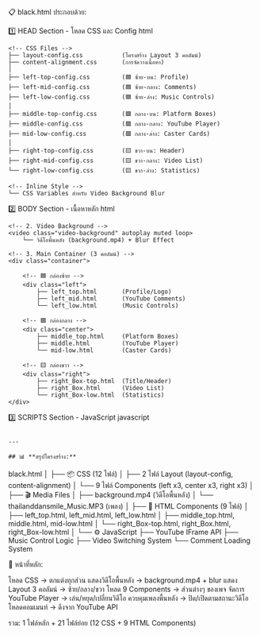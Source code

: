 📋 black.html ประกอบด้วย:

1️⃣ HEAD Section - โหลด CSS และ Config
html<head>
    <!-- Meta Tags -->
    <meta charset="UTF-8">
    <meta name="viewport" content="width=device-width, initial-scale=1.0">
    <title>Profile</title>

    <!-- CSS Files -->
    ├── layout-config.css           (โครงสร้าง Layout 3 คอลัมน์)
    ├── content-alignment.css       (การจัดวางเนื้อหา)
    │
    ├── left-top-config.css         (🟦 ซ้าย-บน: Profile)
    ├── left-mid-config.css         (🟦 ซ้าย-กลาง: Comments)
    ├── left-low-config.css         (🟦 ซ้าย-ล่าง: Music Controls)
    │
    ├── middle-top-config.css       (🟩 กลาง-บน: Platform Boxes)
    ├── middle-config.css           (🟩 กลาง-กลาง: YouTube Player)
    ├── mid-low-config.css          (🟩 กลาง-ล่าง: Caster Cards)
    │
    ├── right-top-config.css        (🟨 ขวา-บน: Header)
    ├── right-mid-config.css        (🟨 ขวา-กลาง: Video List)
    └── right-low-config.css        (🟨 ขวา-ล่าง: Statistics)

    <!-- Inline Style -->
    └── CSS Variables สำหรับ Video Background Blur
</head>

2️⃣ BODY Section - เนื้อหาหลัก
html<body>
    <!-- 1. Audio Element -->
    <audio id="bgMusic" loop>
        └── เพลงพื้นหลัง (thailanddansmile_Music.MP3)
    
    <!-- 2. Video Background -->
    <video class="video-background" autoplay muted loop>
        └── วิดีโอพื้นหลัง (background.mp4) + Blur Effect
    
    <!-- 3. Main Container (3 คอลัมน์) -->
    <div class="container">
        
        <!-- 🟦 กล่องซ้าย -->
        <div class="left">
            ├── left_top.html       (Profile/Logo)
            ├── left_mid.html       (YouTube Comments)
            └── left_low.html       (Music Controls)
        
        <!-- 🟩 กล่องกลาง -->
        <div class="center">
            ├── middle_top.html     (Platform Boxes)
            ├── middle.html         (YouTube Player)
            └── mid-low.html        (Caster Cards)
        
        <!-- 🟨 กล่องขวา -->
        <div class="right">
            ├── right_Box-top.html  (Title/Header)
            ├── right_Box.html      (Video List)
            └── right_Box-low.html  (Statistics)
    </div>
</body>

3️⃣ SCRIPTS Section - JavaScript
javascript<!-- External Script -->
<script src="https://www.youtube.com/iframe_api"></script>

<!-- Inline Scripts -->
<script>
    ├── 1. Global Variables
    │   ├── player (YouTube Player)
    │   ├── musicWasPausedByVideo
    │   ├── originalVolume
    │   └── volumeResumeTimeout
    │
    ├── 2. onYouTubeIframeAPIReady()
    │   └── สร้าง YouTube Player
    │
    ├── 3. onPlayerReady()
    │   └── Setup Video Card Click Listeners
    │
    ├── 4. setupVideoCardListeners()
    │   └── จัดการคลิกเปลี่ยนวิดีโอ
    │
    ├── 5. onPlayerStateChange()
    │   └── ควบคุมเพลงพื้นหลังตามสถานะวิดีโอ
    │       ├── ENDED: หยุดที่ frame แรก + รอ 30 วิ
    │       ├── PLAYING: ปิดเพลงพื้นหลัง
    │       └── PAUSED: รอ 30 วิ แล้วเปิดเพลง
    │
    ├── 6. getYouTubeVideoId()
    │   └── แยก Video ID จาก URL
    │
    ├── 7. Auto-play Background Music
    │   └── เล่นเพลงเมื่อคลิกหน้าจอครั้งแรก
    │
    ├── 8. Window Load Event
    │   └── Initialize YouTube API + Load Comments
    │
    └── 9. loadYouTubeComments()
        └── ดึงคอมเมนท์จาก API แสดงใน left_mid.html
</script>
```

---

## 📊 **สรุปโครงสร้าง:**
```
black.html
│
├── 📦 CSS (12 ไฟล์)
│   ├── 2 ไฟล์ Layout (layout-config, content-alignment)
│   └── 9 ไฟล์ Components (left x3, center x3, right x3)
│
├── 🎬 Media Files
│   ├── background.mp4 (วิดีโอพื้นหลัง)
│   └── thailanddansmile_Music.MP3 (เพลง)
│
├── 🧩 HTML Components (9 ไฟล์)
│   ├── left_top.html, left_mid.html, left_low.html
│   ├── middle_top.html, middle.html, mid-low.html
│   └── right_Box-top.html, right_Box.html, right_Box-low.html
│
└── ⚙️ JavaScript
    ├── YouTube IFrame API
    ├── Music Control Logic
    ├── Video Switching System
    └── Comment Loading System

🎯 หน้าที่หลัก:

โหลด CSS → ตกแต่งทุกส่วน
แสดงวิดีโอพื้นหลัง → background.mp4 + blur
แสดง Layout 3 คอลัมน์ → ซ้าย/กลาง/ขวา
โหลด 9 Components → ส่วนต่างๆ ของเพจ
จัดการ YouTube Player → เล่น/หยุด/เปลี่ยนวิดีโอ
ควบคุมเพลงพื้นหลัง → ปิด/เปิดตามสถานะวิดีโอ
โหลดคอมเมนท์ → ดึงจาก YouTube API


รวม: 1 ไฟล์หลัก + 21 ไฟล์ย่อย (12 CSS + 9 HTML Components)
